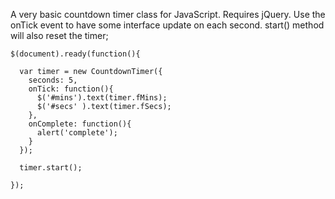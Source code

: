 A very basic countdown timer class for JavaScript. Requires jQuery.
Use the onTick event to have some interface update on each second.
start() method will also reset the timer;


    $(document).ready(function(){

      var timer = new CountdownTimer({
        seconds: 5,
        onTick: function(){
          $('#mins').text(timer.fMins);
          $('#secs' ).text(timer.fSecs);
        },
        onComplete: function(){
          alert('complete');
        }
      });

      timer.start();

    });

